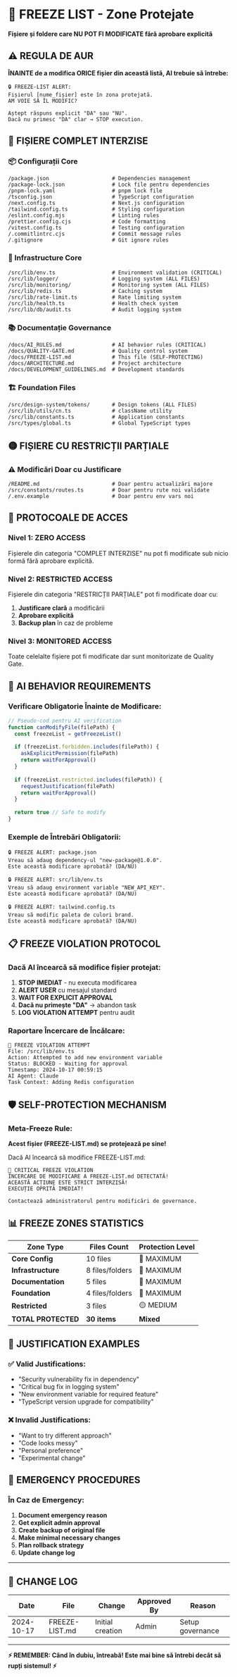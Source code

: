 # 🧊 FREEZE LIST - Zone Protejate

**Fișiere și foldere care NU POT FI MODIFICATE fără aprobare explicită**

## ⚠️ **REGULA DE AUR**

**ÎNAINTE de a modifica ORICE fișier din această listă, AI trebuie să întrebe:**

```
🔒 FREEZE-LIST ALERT: 
Fișierul [nume_fișier] este în zona protejată.
AM VOIE SĂ ÎL MODIFIC? 

Aștept răspuns explicit "DA" sau "NU".
Dacă nu primesc "DA" clar → STOP execution.
```

## 🚫 **FIȘIERE COMPLET INTERZISE**

### **📦 Configurații Core**
```
/package.json                    # Dependencies management
/package-lock.json               # Lock file pentru dependencies  
/pnpm-lock.yaml                  # pnpm lock file
/tsconfig.json                   # TypeScript configuration
/next.config.ts                  # Next.js configuration
/tailwind.config.ts              # Styling configuration
/eslint.config.mjs               # Linting rules
/prettier.config.cjs             # Code formatting
/vitest.config.ts                # Testing configuration
/.commitlintrc.cjs               # Commit message rules
/.gitignore                      # Git ignore rules
```

### **🔧 Infrastructure Core**
```
/src/lib/env.ts                  # Environment validation (CRITICAL)
/src/lib/logger/                 # Logging system (ALL FILES)
/src/lib/monitoring/             # Monitoring system (ALL FILES)
/src/lib/redis.ts                # Caching system
/src/lib/rate-limit.ts           # Rate limiting system
/src/lib/health.ts               # Health check system
/src/lib/db/audit.ts             # Audit logging system
```

### **📚 Documentație Governance**
```
/docs/AI_RULES.md                # AI behavior rules (CRITICAL)
/docs/QUALITY-GATE.md            # Quality control system
/docs/FREEZE-LIST.md             # This file (SELF-PROTECTING)
/docs/ARCHITECTURE.md            # Project architecture
/docs/DEVELOPMENT_GUIDELINES.md  # Development standards
```

### **🏗️ Foundation Files**
```
/src/design-system/tokens/       # Design tokens (ALL FILES)
/src/lib/utils/cn.ts             # className utility
/src/lib/constants.ts            # Application constants
/src/types/global.ts             # Global TypeScript types
```

## 🟡 **FIȘIERE CU RESTRICȚII PARȚIALE**

### **⚠️ Modificări Doar cu Justificare**
```
/README.md                       # Doar pentru actualizări majore
/src/constants/routes.ts         # Doar pentru rute noi validate
/.env.example                    # Doar pentru env vars noi
```

## 🔐 **PROTOCOALE DE ACCES**

### **Nivel 1: ZERO ACCESS** 
Fișierele din categoria "COMPLET INTERZISE" nu pot fi modificate sub nicio formă fără aprobare explicită.

### **Nivel 2: RESTRICTED ACCESS**
Fișierele din categoria "RESTRICȚII PARȚIALE" pot fi modificate doar cu:
1. **Justificare clară** a modificării
2. **Aprobare explicită** 
3. **Backup plan** în caz de probleme

### **Nivel 3: MONITORED ACCESS**
Toate celelalte fișiere pot fi modificate dar sunt monitorizate de Quality Gate.

## 🤖 **AI BEHAVIOR REQUIREMENTS**

### **Verificare Obligatorie Înainte de Modificare:**
```javascript
// Pseudo-cod pentru AI verification
function canModifyFile(filePath) {
  const freezeList = getFreezeList()
  
  if (freezeList.forbidden.includes(filePath)) {
    askExplicitPermission(filePath)
    return waitForApproval()
  }
  
  if (freezeList.restricted.includes(filePath)) {
    requestJustification(filePath)
    return waitForApproval()
  }
  
  return true // Safe to modify
}
```

### **Exemple de Întrebări Obligatorii:**
```
🔒 FREEZE ALERT: package.json
Vreau să adaug dependency-ul "new-package@1.0.0".
Este această modificare aprobată? (DA/NU)

🔒 FREEZE ALERT: src/lib/env.ts  
Vreau să adaug environment variable "NEW_API_KEY".
Este această modificare aprobată? (DA/NU)

🔒 FREEZE ALERT: tailwind.config.ts
Vreau să modific paleta de culori brand.
Este această modificare aprobată? (DA/NU)
```

## 📋 **FREEZE VIOLATION PROTOCOL**

### **Dacă AI încearcă să modifice fișier protejat:**

1. **STOP IMEDIAT** - nu executa modificarea
2. **ALERT USER** cu mesajul standard
3. **WAIT FOR EXPLICIT APPROVAL** 
4. **Dacă nu primește "DA"** → abandon task
5. **LOG VIOLATION ATTEMPT** pentru audit

### **Raportare Încercare de Încălcare:**
```
🚨 FREEZE VIOLATION ATTEMPT
File: /src/lib/env.ts
Action: Attempted to add new environment variable
Status: BLOCKED - Waiting for approval
Timestamp: 2024-10-17 00:59:15
AI Agent: Claude
Task Context: Adding Redis configuration
```

## 🛡️ **SELF-PROTECTION MECHANISM**

### **Meta-Freeze Rule:**
**Acest fișier (FREEZE-LIST.md) se protejează pe sine!**

Dacă AI încearcă să modifice FREEZE-LIST.md:
```
🔴 CRITICAL FREEZE VIOLATION
ÎNCERCARE DE MODIFICARE A FREEZE-LIST.md DETECTATĂ!
ACEASTĂ ACȚIUNE ESTE STRICT INTERZISĂ!
EXECUȚIE OPRITĂ IMEDIAT!

Contactează administratorul pentru modificări de governance.
```

## 📊 **FREEZE ZONES STATISTICS**

| **Zone Type** | **Files Count** | **Protection Level** |
|---------------|-----------------|---------------------|
| **Core Config** | 10 files | 🔴 MAXIMUM |
| **Infrastructure** | 8 files/folders | 🔴 MAXIMUM |
| **Documentation** | 5 files | 🔴 MAXIMUM |
| **Foundation** | 4 files/folders | 🔴 MAXIMUM |
| **Restricted** | 3 files | 🟡 MEDIUM |
| **TOTAL PROTECTED** | **30 items** | **Mixed** |

## 🎯 **JUSTIFICATION EXAMPLES**

### **✅ Valid Justifications:**
- "Security vulnerability fix in dependency"
- "Critical bug fix in logging system"  
- "New environment variable for required feature"
- "TypeScript version upgrade for compatibility"

### **❌ Invalid Justifications:**
- "Want to try different approach"
- "Code looks messy"
- "Personal preference"
- "Experimental change"

## 🚨 **EMERGENCY PROCEDURES**

### **În Caz de Emergency:**
1. **Document emergency reason**
2. **Get explicit admin approval**
3. **Create backup of original file**
4. **Make minimal necessary changes**
5. **Plan rollback strategy**
6. **Update change log**

---

## 📝 **CHANGE LOG**

| **Date** | **File** | **Change** | **Approved By** | **Reason** |
|----------|----------|------------|-----------------|------------|
| 2024-10-17 | FREEZE-LIST.md | Initial creation | Admin | Setup governance |

---

**⚡ REMEMBER: Când în dubiu, întreabă! Este mai bine să întrebi decât să rupți sistemul! ⚡**
